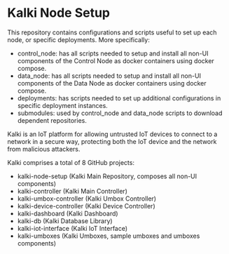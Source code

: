 # Kalki Node Setup

This repository contains configurations and scripts useful to set up each node, or specific deployments. More specifically:

- control_node: has all scripts needed to setup and install all non-UI components of the Control Node as docker containers using docker compose.
- data_node: has all scripts needed to setup and install all non-UI components of the Data Node as docker containers using docker compose.
- deployments: has scripts needed to set up additional configurations in specific deployment instances.
- submodules: used by control_node and data_node scripts to download dependent repositories.

Kalki is an IoT platform for allowing untrusted IoT devices to connect to a network in a secure way, protecting both the IoT device and the network from malicious attackers.

Kalki comprises a total of 8 GitHub projects:
- kalki-node-setup (Kalki Main Repository, composes all non-UI components)
- kalki-controller (Kalki Main Controller)
- kalki-umbox-controller (Kalki Umbox Controller)
- kalki-device-controller (Kalki Device Controller)
- kalki-dashboard (Kalki Dashboard)
- kalki-db (Kalki Database Library)
- kalki-iot-interface (Kalki IoT Interface)
- kalki-umboxes (Kalki Umboxes, sample umboxes and umboxes components)
